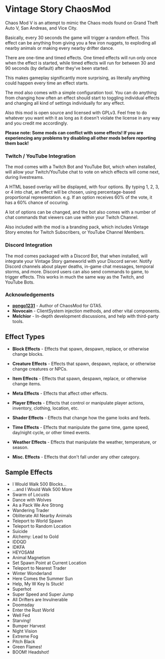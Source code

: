 # Vintage Story ChaosMod

Chaos Mod V is an attempt to mimic the Chaos mods found on Grand Theft Auto V, San Andreas, and Vice City.

Basically, every 30 seconds the game will trigger a random effect. This effect can be anything from giving you a few iron nuggets, to exploding all nearby animals or making every nearby drifter dance.

There are one-time and timed effects. One timed effects will run only once when the effect is started, while timed effects will run for between 30 and 90 seconds (by default) after they've been started.

This makes gameplay significantly more surprising, as literally anything could happen every time an effect starts.

The mod also comes with a simple configuration tool. You can do anything from changing how often an effect should start to toggling individual effects and changing all kind of settings individually for any effect.

Also this mod is open source and licensed with GPLv3. Feel free to do whatever you want with it as long as it doesn't violate the license in any way and you credit me accordingly.

**Please note: Some mods can conflict with some effects! If you are experiencing any problems try disabling all other mods before reporting them back!**

### Twitch / YouTube Integration

The mod comes with a Twitch Bot and YouTube Bot, which when installed, will allow your Twitch/YouTube chat to vote on which effects will come next, during livestreams.

A HTML based overlay will be displayed, with four options. By typing 1, 2, 3, or 4 into chat, an effect will be chosen, using percentage-based proportional representation. e.g. If an option receives 60% of the vote, it has a 60% chance of occuring.

A lot of options can be changed, and the bot also comes with a number of chat commands that viewers can use within your Twitch Channel.

Also included with the mod is a branding pack, which includes Vintage Story emotes for Twitch Subscribers, or YouTube Channel Members.

### Discord Integration

The mod comes packaged with a Discord Bot, that when installed, will integrate your Vintage Story gameworld with your Discord server. Notify Discord channels about player deaths, in-game chat messages, temporal storms, and more. Discord users can also send commands to game, to trigger effects. This works in much the same way as the Twitch, and YouTube Bots.

### Acknowledgements

 * **[pongo1231](https://www.gta5-mods.com/users/pongo1231)** - Author of ChaosMod for GTA5.
 * **Novocain** - ClientSystem injection methods, and other vital components.
 * **Melchior** - In-depth development discussions, and help with third-party tools.

## Effect Types


  * **Block Effects** - Effects that spawn, despawn, replace, or otherwise change blocks.

  * **Creature Effects** - Effects that spawn, despawn, replace, or otherwise change creatures or NPCs.
 
  * **Item Effects** - Effects that spawn, despawn, replace, or otherwise change items.
 
  * **Meta Effects** - Effects that affect other effects.

  * **Player Effects** - Effects that control or manipulate player actions, inventory, clothing, location, etc.

  * **Shader Effects** - Effects that change how the game looks and feels.

  * **Time Effects** - Effects that manipulate the game time, game speed, day/night cycle, or other timed events.
 
  * **Weather Effects** - Effects that manipulate the weather, temperature, or season.
 
  * **Misc. Effects** - Effects that don't fall under any other category.

## Sample Effects

 * I Would Walk 500 Blocks...
 * ...and I Would Walk 500 More
 * Swarm of Locusts
 * Dance with Wolves
 * As a Pack We Are Strong
 * Wandering Trader
 * Obliterate All Nearby Animals
 * Teleport to World Spawn
 * Teleport to Random Location
 * Suicide
 * Alchemy: Lead to Gold
 * IDDQD
 * IDKFA
 * HEYOSAM
 * Animal Magnetism
 * Set Spawn Point at Current Location
 * Teleport to Nearest Trader
 * Winter Wonderland
 * Here Comes the Summer Sun
 * Help, My W Key Is Stuck!
 * Superhot
 * Super Speed and Super Jump
 * All Drifters are Invulnerable
 * Doomsday
 * Enter the Rust World
 * Well Fed
 * Starving!
 * Bumper Harvest
 * Night Vision
 * Extreme Fog
 * Pitch Black
 * Green Flames!
 * BOOM! Headshot!